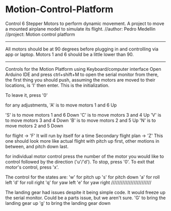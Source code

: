 # Motion-Control-Platform
Control 6 Stepper Motors to perform dynamic movement. A project to move a mounted airplane model to simulate its flight.
//author: Pedro Medellin
//project: Motion control platform
***********************
All motors should be at 90 degrees before plugging in and controlling via app or laptop. Motors 1 and 6 should be a little lower than 90.
***********************

Controls for the Motion Platform
using Keyboard/computer interface
Open Arduino IDE and press ctrl+shift+M to open the serial monitor
from there, the first thing you should push, assuming the motors are moved to their locations, is 'I' then enter. This is the initialization.

To leave it, press '0'

for any adjustments,
'A' is to move motors 1 and 6 Up

'S' is to move motors 1 and 6 Down
'C' is to move motors 3 and 4 Up
'V' is to move motors 3 and 4 Down
'B' is to move motors 2 and 5 Up
'N' is to move motors 2 and 5 Down

for flight -> 'F'
	It will run by itself for a time
Secondary flight plan -> 'Z'
This one should look more like actual flight with pitch up first, other motions in between, and pitch down last.

	
for individual motor control
press the number of the motor you would like to control followed by the direction ('u'/'d'). To stop, press '0'. To exit that motor's control, press 'x'.

The control for the states are:
'w' for pitch up
's' for pitch down
'a' for roll left
'd' for roll right
'q' for yaw left
'e' for yaw right
/////////////////////////


The landing gear had issues despite it being simple code. It would freeze up the serial monitor. Could be a parts issue, but we aren't sure.
'G' to bring the landing gear up
'g' to bring the landing gear down 
